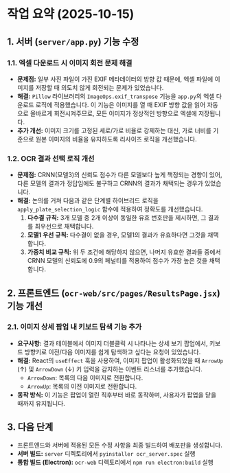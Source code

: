 # 작업 요약 (2025-10-15)

## 1. 서버 (`server/app.py`) 기능 수정

### 1.1. 엑셀 다운로드 시 이미지 회전 문제 해결
- **문제점:** 일부 사진 파일이 가진 EXIF 메타데이터의 방향 값 때문에, 엑셀 파일에 이미지를 저장할 때 의도치 않게 회전되는 문제가 있었습니다.
- **해결:** `Pillow` 라이브러리의 `ImageOps.exif_transpose` 기능을 `app.py`의 엑셀 다운로드 로직에 적용했습니다. 이 기능은 이미지를 열 때 EXIF 방향 값을 읽어 자동으로 올바르게 회전시켜주므로, 모든 이미지가 정상적인 방향으로 엑셀에 저장됩니다.
- **추가 개선:** 이미지 크기를 고정된 세로/가로 비율로 강제하는 대신, 가로 너비를 기준으로 원본 이미지의 비율을 유지하도록 리사이즈 로직을 개선했습니다.

### 1.2. OCR 결과 선택 로직 개선
- **문제점:** CRNN(모델3)의 신뢰도 점수가 다른 모델보다 높게 책정되는 경향이 있어, 다른 모델의 결과가 정답임에도 불구하고 CRNN의 결과가 채택되는 경우가 있었습니다.
- **해결:** 논의를 거쳐 다음과 같은 단계별 하이브리드 로직을 `apply_plate_selection_logic` 함수에 적용하여 정확도를 개선했습니다.
    1.  **다수결 규칙:** 3개 모델 중 2개 이상이 동일한 유효 번호판을 제시하면, 그 결과를 최우선으로 채택합니다.
    2.  **모델1 우선 규칙:** 다수결이 없을 경우, 모델1의 결과가 유효하다면 그것을 채택합니다.
    3.  **가중치 비교 규칙:** 위 두 조건에 해당하지 않으면, 나머지 유효한 결과들 중에서 CRNN 모델의 신뢰도에 0.9의 페널티를 적용하여 점수가 가장 높은 것을 채택합니다.

## 2. 프론트엔드 (`ocr-web/src/pages/ResultsPage.jsx`) 기능 개선

### 2.1. 이미지 상세 팝업 내 키보드 탐색 기능 추가
- **요구사항:** 결과 테이블에서 이미지 더블클릭 시 나타나는 상세 보기 팝업에서, 키보드 방향키로 이전/다음 이미지를 쉽게 탐색하고 싶다는 요청이 있었습니다.
- **해결:** React의 `useEffect` 훅을 사용하여, 이미지 팝업이 활성화되었을 때 `ArrowUp` (↑) 및 `ArrowDown` (↓) 키 입력을 감지하는 이벤트 리스너를 추가했습니다.
    - `ArrowDown`: 목록의 다음 이미지로 전환합니다.
    - `ArrowUp`: 목록의 이전 이미지로 전환합니다.
- **동작 방식:** 이 기능은 팝업이 열린 직후부터 바로 동작하며, 사용자가 팝업을 닫을 때까지 유지됩니다.

## 3. 다음 단계

- 프론트엔드와 서버에 적용된 모든 수정 사항을 최종 빌드하여 배포판을 생성합니다.
- **서버 빌드:** `server` 디렉토리에서 `pyinstaller ocr_server.spec` 실행
- **통합 빌드 (Electron):** `ocr-web` 디렉토리에서 `npm run electron:build` 실행
